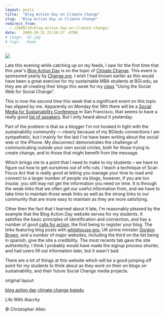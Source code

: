 ```yaml
---
layout: posts
title:  "Blog Action Day on Climate Change"
slug:  "Blog Action Day on Climate Change"
redirect_from:
  - /2009/10/blog-action-day-on-climate-change/
date:   2009-10-15 23:59:37 -0700
# image:  02.jpg
# tags:   Home
---
```

[![](http://www.blogactionday.org/imgs/badges/bad-180-150.jpg)](http://www.blogactionday.org)

Late this evening while catching up on my feeds, I saw for the first time that this year's [Blog Action Day](http://site.blogactionday.org/) is on the topic of [Climate Change](http://site.blogactionday.org/general/8-great-climate-change-resources-for-your-blog-action-day-post/). This event is sponsored yearly by [Change.org](http://www.change.org/). I wish I had known earlier as this would have been a great exercise for my sustainable MBA students at BGI.edu, as they are all creating their blogs this week for my [class](/2009/09/teaching-using-the-social-web-for-social-change-at-bgiedu.html) "Using the Social Web for Social Change".

This is now the second time this week that a significant event on this topic has slipped by me. Apparently on Monday the 19th there will be a [Social Media for Sustainability Conference](http://www.socialmediacsr.com/) in San Francisco, that seems to have a really good [list of speakers](http://www.socialmediacsr.com/speakers.html). But I only heard about it yesterday.

Part of the problem is that as a blogger I'm not hooked in tight with the sustainability community — clearly because of my BGIedu connections I am sympathetic, but I mainly for the last I've have been writing about the social web or the iPhone. My disconnect demonstrates the challenge of communicating outside your own social circles, both for those trying to create change, and to those that might benefit from the message.

Which brings me to a point that I need to make to my students – we have to figure out how to get ourselves out of info ruts. I teach a technique of Scan Focus Act that is really good at letting you manage your time to read and connect to a larger number of people via blogs, however, if you are too insular, you still may not get the information you need on time. It is through the weak links that we often get our useful information from, and we have to take time to maintain those weak links as well as the strong links to our community that are more easy to maintain as they are more satisfying.

Other then the fact that I learned about it late, I'm reasonably pleased by the example that the Blog Action Day website serves for my students. It satisfies the basic principles of identification and connection, and has a number of good [calls for action](http://www.blogactionday.org/en/takeaction), the first being to register your blog. The links featuring blog posts with [whitehouse.gov](http://www.whitehouse.gov/blog/A-Green-Blog-Action-Day/), UK prime minister [Gordon Brown](http://www.number10.gov.uk/Page20931), and a number of major websites, including the third on the list being in spanish, give the site a credibility. The most recents tab gave the site authenticity. I think I probably would have made the signup process shorter, and had users fill out information later, but it wasn't bad. 

There are a lot of things at this website which will be a good jumping off point for my students to think about as they work on their on blogs on sustainability, and their future Social Change media projects.

original layout

[blog action day](/tags/blog-action-day/) [climate change](/tags/climate-change/) [bgiedu](/tags/bgiedu/)

Life With Alacrity

© Christopher Allen
